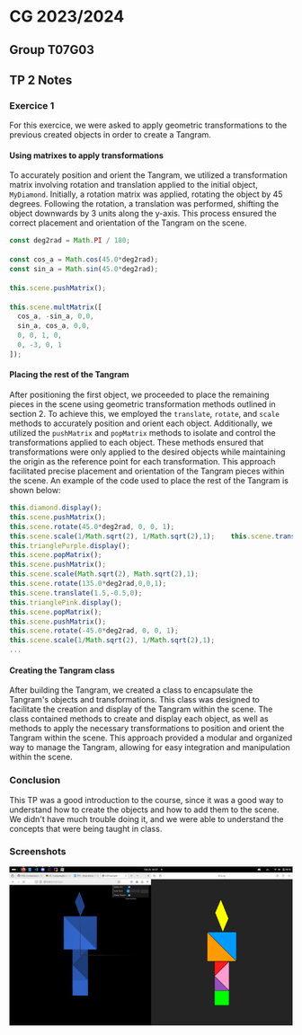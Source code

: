 # CG 2023/2024

## Group T07G03

## TP 2 Notes

### Exercice 1

For this exercice, we were asked to apply geometric transformations to the previous created objects in order to create a Tangram.

#### Using matrixes to apply transformations

To accurately position and orient the Tangram, we utilized a transformation matrix involving rotation and translation applied to the initial object, `MyDiamond`. Initially, a rotation matrix was applied, rotating the object by 45 degrees. Following the rotation, a translation was performed, shifting the object downwards by 3 units along the y-axis. This process ensured the correct placement and orientation of the Tangram on the scene.

```javascript
const deg2rad = Math.PI / 180;    
  
const cos_a = Math.cos(45.0*deg2rad);
const sin_a = Math.sin(45.0*deg2rad);
  
this.scene.pushMatrix();

this.scene.multMatrix([
  cos_a, -sin_a, 0,0,
  sin_a, cos_a, 0,0,
  0, 0, 1, 0,
  0, -3, 0, 1
]);
```

#### Placing the rest of the Tangram

After positioning the first object, we proceeded to place the remaining pieces in the scene using geometric transformation methods outlined in section 2. To achieve this, we employed the `translate`, `rotate`, and `scale` methods to accurately position and orient each object. Additionally, we utilized the `pushMatrix` and `popMatrix` methods to isolate and control the transformations applied to each object. These methods ensured that transformations were only applied to the desired objects while maintaining the origin as the reference point for each transformation. This approach facilitated precise placement and orientation of the Tangram pieces within the scene.
An example of the code used to place the rest of the Tangram is shown below:

```javascript
this.diamond.display();
this.scene.pushMatrix();
this.scene.rotate(45.0*deg2rad, 0, 0, 1);
this.scene.scale(1/Math.sqrt(2), 1/Math.sqrt(2),1);    this.scene.translate(0,2,0);
this.trianglePurple.display();
this.scene.popMatrix();
this.scene.pushMatrix();
this.scene.scale(Math.sqrt(2), Math.sqrt(2),1);
this.scene.rotate(135.0*deg2rad,0,0,1);
this.scene.translate(1.5,-0.5,0);
this.trianglePink.display();
this.scene.popMatrix();
this.scene.pushMatrix();
this.scene.rotate(-45.0*deg2rad, 0, 0, 1);
this.scene.scale(1/Math.sqrt(2), 1/Math.sqrt(2),1);
...
```

#### Creating the Tangram class

After building the Tangram, we created a class to encapsulate the Tangram's objects and transformations. This class was designed to facilitate the creation and display of the Tangram within the scene. The class contained methods to create and display each object, as well as methods to apply the necessary transformations to position and orient the Tangram within the scene. This approach provided a modular and organized way to manage the Tangram, allowing for easy integration and manipulation within the scene.

### Conclusion

This TP was a good introduction to the course, since it was a good way to understand how to create the objects and how to add them to the scene. We didn't have much trouble doing it, and we were able to understand the concepts that were being taught in class.

### Screenshots

![Tangram](screenshots/CG-t07g3-tp2-1.png)